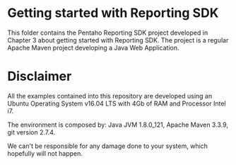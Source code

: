 Getting started with Reporting SDK
===

This folder contains the Pentaho Reporting SDK project developed in Chapter 3 about getting started with Reporting SDK.
The project is a regular Apache Maven project developing a Java Web Application.

# Disclaimer

All the examples contained into this repository are developed using an Ubuntu Operating System v16.04 LTS with 4Gb of RAM and Processor Intel i7. 

The environment is composed by: Java JVM 1.8.0_121, Apache Maven 3.3.9, git version 2.7.4.

We can't be responsible for any damage done to your system, which hopefully will not happen.
